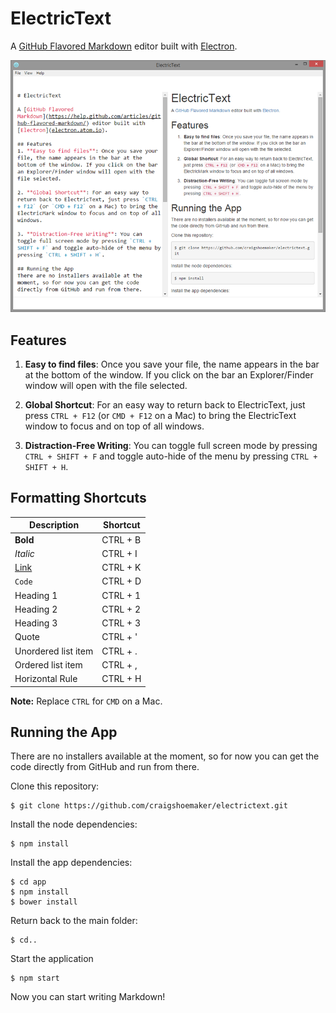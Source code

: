 # ElectricText

A [GitHub Flavored Markdown](https://help.github.com/articles/github-flavored-markdown/) editor built with [Electron](electron.atom.io).

![](screenshot.png)

## Features
1. **Easy to find files**: Once you save your file, the name appears in the bar at the bottom of the window. If you click on the bar an Explorer/Finder window will open with the file selected.

2. **Global Shortcut**: For an easy way to return back to ElectricText, just press `CTRL + F12` (or `CMD + F12` on a Mac) to bring the ElectricText window to focus and on top of all windows. 

3. **Distraction-Free Writing**: You can toggle full screen mode by pressing `CTRL + SHIFT + F` and toggle auto-hide of the menu by pressing `CTRL + SHIFT + H`.

## Formatting Shortcuts
Description | Shortcut
--| ---|
**Bold** | CTRL + B
*Italic* | CTRL + I
[Link]() | CTRL + K
`Code` | CTRL + D
Heading 1 | CTRL + 1
Heading 2 | CTRL + 2
Heading 3 | CTRL + 3
Quote | CTRL + '
Unordered list item | CTRL + .
Ordered list item | CTRL + ,
Horizontal Rule | CTRL + H

**Note:** Replace `CTRL` for `CMD` on a Mac.

## Running the App
There are no installers available at the moment, so for now you can get the code directly from GitHub and run from there. 

Clone this repository:

    $ git clone https://github.com/craigshoemaker/electrictext.git
    
Install the node dependencies:

    $ npm install
   
Install the app dependencies:

    $ cd app
    $ npm install
    $ bower install
    
Return back to the main folder:

    $ cd..
    
Start the application
    
    $ npm start
    
Now you can start writing Markdown!